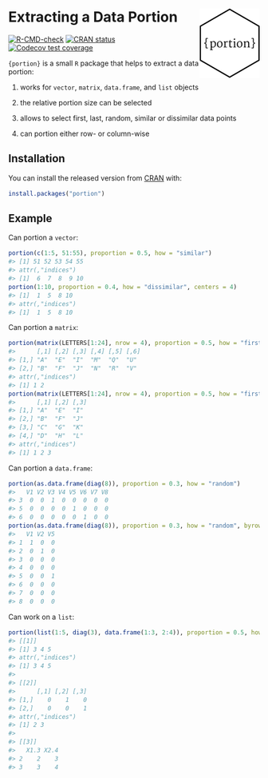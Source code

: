 
<!-- README.md is generated from README.Rmd. Please edit that file -->

# Extracting a Data Portion <img src="man/figures/logo.png" align="right" height="139" alt="" />

<!-- badges: start -->

[![R-CMD-check](https://github.com/loelschlaeger/portion/actions/workflows/R-CMD-check.yaml/badge.svg)](https://github.com/loelschlaeger/portion/actions/workflows/R-CMD-check.yaml)
[![CRAN
status](https://www.r-pkg.org/badges/version/portion)](https://CRAN.R-project.org/package=portion)
[![Codecov test
coverage](https://codecov.io/gh/loelschlaeger/portion/branch/master/graph/badge.svg)](https://app.codecov.io/gh/loelschlaeger/portion?branch=master)
<!-- badges: end -->

`{portion}` is a small `R` package that helps to extract a data portion:

1.  works for `vector`, `matrix`, `data.frame`, and `list` objects

2.  the relative portion size can be selected

3.  allows to select first, last, random, similar or dissimilar data
    points

4.  can portion either row- or column-wise

## Installation

You can install the released version from
[CRAN](https://CRAN.R-project.org) with:

``` r
install.packages("portion")
```

## Example

Can portion a `vector`:

``` r
portion(c(1:5, 51:55), proportion = 0.5, how = "similar")
#> [1] 51 52 53 54 55
#> attr(,"indices")
#> [1]  6  7  8  9 10
portion(1:10, proportion = 0.4, how = "dissimilar", centers = 4)
#> [1]  1  5  8 10
#> attr(,"indices")
#> [1]  1  5  8 10
```

Can portion a `matrix`:

``` r
portion(matrix(LETTERS[1:24], nrow = 4), proportion = 0.5, how = "first")
#>      [,1] [,2] [,3] [,4] [,5] [,6]
#> [1,] "A"  "E"  "I"  "M"  "Q"  "U" 
#> [2,] "B"  "F"  "J"  "N"  "R"  "V" 
#> attr(,"indices")
#> [1] 1 2
portion(matrix(LETTERS[1:24], nrow = 4), proportion = 0.5, how = "first", byrow = FALSE)
#>      [,1] [,2] [,3]
#> [1,] "A"  "E"  "I" 
#> [2,] "B"  "F"  "J" 
#> [3,] "C"  "G"  "K" 
#> [4,] "D"  "H"  "L" 
#> attr(,"indices")
#> [1] 1 2 3
```

Can portion a `data.frame`:

``` r
portion(as.data.frame(diag(8)), proportion = 0.3, how = "random")
#>   V1 V2 V3 V4 V5 V6 V7 V8
#> 3  0  0  1  0  0  0  0  0
#> 5  0  0  0  0  1  0  0  0
#> 6  0  0  0  0  0  1  0  0
portion(as.data.frame(diag(8)), proportion = 0.3, how = "random", byrow = FALSE)
#>   V1 V2 V5
#> 1  1  0  0
#> 2  0  1  0
#> 3  0  0  0
#> 4  0  0  0
#> 5  0  0  1
#> 6  0  0  0
#> 7  0  0  0
#> 8  0  0  0
```

Can work on a `list`:

``` r
portion(list(1:5, diag(3), data.frame(1:3, 2:4)), proportion = 0.5, how = "last")
#> [[1]]
#> [1] 3 4 5
#> attr(,"indices")
#> [1] 3 4 5
#> 
#> [[2]]
#>      [,1] [,2] [,3]
#> [1,]    0    1    0
#> [2,]    0    0    1
#> attr(,"indices")
#> [1] 2 3
#> 
#> [[3]]
#>   X1.3 X2.4
#> 2    2    3
#> 3    3    4
```
